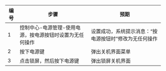 | 编号 | 步骤                                          | 预期                 |
| ---- | ---------------------------------------------| ------------------- |
| 1    | 控制中心-电源管理-使用电源，按电源按钮时设置为无任何操作| 设置成功，系统提示消息：“按电源按钮时”修改为无任何操作	|
| 2    |按下电源键 | 弹出关机界面菜单	|
| 3    |点击锁屏，然后按下电源键|  弹出锁屏关机界面	|